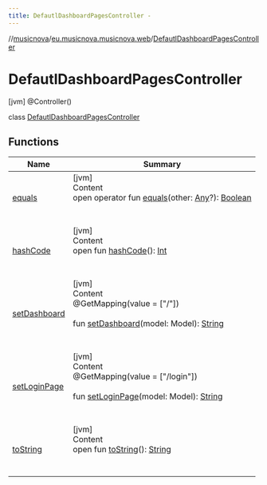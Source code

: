 ```yaml
---
title: DefautlDashboardPagesController -
---
```

//[musicnova](../../index.md)/[eu.musicnova.musicnova.web](../index.md)/[DefautlDashboardPagesController](index.md)



# DefautlDashboardPagesController  
 [jvm] @Controller()  
  
class [DefautlDashboardPagesController](index.md)   


## Functions  
  
|  Name|  Summary| 
|---|---|
| <a name="kotlin/Any/equals/#kotlin.Any?/PointingToDeclaration/"></a>[equals](../-web-auth-config/index.md#%5Bkotlin%2FAny%2Fequals%2F%23kotlin.Any%3F%2FPointingToDeclaration%2F%5D%2FFunctions%2F-1098367952)| <a name="kotlin/Any/equals/#kotlin.Any?/PointingToDeclaration/"></a>[jvm]  <br>Content  <br>open operator fun [equals](../-web-auth-config/index.md#%5Bkotlin%2FAny%2Fequals%2F%23kotlin.Any%3F%2FPointingToDeclaration%2F%5D%2FFunctions%2F-1098367952)(other: [Any](https://kotlinlang.org/api/latest/jvm/stdlib/kotlin/-any/index.html)?): [Boolean](https://kotlinlang.org/api/latest/jvm/stdlib/kotlin/-boolean/index.html)  <br><br><br>
| <a name="kotlin/Any/hashCode/#/PointingToDeclaration/"></a>[hashCode](../-web-auth-config/index.md#%5Bkotlin%2FAny%2FhashCode%2F%23%2FPointingToDeclaration%2F%5D%2FFunctions%2F-1098367952)| <a name="kotlin/Any/hashCode/#/PointingToDeclaration/"></a>[jvm]  <br>Content  <br>open fun [hashCode](../-web-auth-config/index.md#%5Bkotlin%2FAny%2FhashCode%2F%23%2FPointingToDeclaration%2F%5D%2FFunctions%2F-1098367952)(): [Int](https://kotlinlang.org/api/latest/jvm/stdlib/kotlin/-int/index.html)  <br><br><br>
| <a name="eu.musicnova.musicnova.web/DefautlDashboardPagesController/setDashboard/#org.springframework.ui.Model/PointingToDeclaration/"></a>[setDashboard](set-dashboard.md)| <a name="eu.musicnova.musicnova.web/DefautlDashboardPagesController/setDashboard/#org.springframework.ui.Model/PointingToDeclaration/"></a>[jvm]  <br>Content  <br>@GetMapping(value = ["/"])  <br>  <br>fun [setDashboard](set-dashboard.md)(model: Model): [String](https://kotlinlang.org/api/latest/jvm/stdlib/kotlin/-string/index.html)  <br><br><br>
| <a name="eu.musicnova.musicnova.web/DefautlDashboardPagesController/setLoginPage/#org.springframework.ui.Model/PointingToDeclaration/"></a>[setLoginPage](set-login-page.md)| <a name="eu.musicnova.musicnova.web/DefautlDashboardPagesController/setLoginPage/#org.springframework.ui.Model/PointingToDeclaration/"></a>[jvm]  <br>Content  <br>@GetMapping(value = ["/login"])  <br>  <br>fun [setLoginPage](set-login-page.md)(model: Model): [String](https://kotlinlang.org/api/latest/jvm/stdlib/kotlin/-string/index.html)  <br><br><br>
| <a name="kotlin/Any/toString/#/PointingToDeclaration/"></a>[toString](../-web-auth-config/index.md#%5Bkotlin%2FAny%2FtoString%2F%23%2FPointingToDeclaration%2F%5D%2FFunctions%2F-1098367952)| <a name="kotlin/Any/toString/#/PointingToDeclaration/"></a>[jvm]  <br>Content  <br>open fun [toString](../-web-auth-config/index.md#%5Bkotlin%2FAny%2FtoString%2F%23%2FPointingToDeclaration%2F%5D%2FFunctions%2F-1098367952)(): [String](https://kotlinlang.org/api/latest/jvm/stdlib/kotlin/-string/index.html)  <br><br><br>

